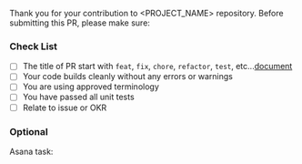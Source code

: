 Thank you for your contribution to <PROJECT_NAME> repository.
Before submitting this PR, please make sure:

### Check List

- [ ] The title of PR start with `feat`, `fix`, `chore`, `refactor`, `test`, etc...[document](https://github.com/nextDriveIoE/ioe-suite/wiki/PR-Conventional-Commits-rules-%E6%87%B6%E4%BA%BA%E5%8C%85)
- [ ] Your code builds cleanly without any errors or warnings
- [ ] You are using approved terminology
- [ ] You have passed all unit tests
- [ ] Relate to issue or OKR

### Optional

Asana task: 
